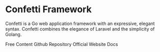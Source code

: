 # Confetti Framework

Confetti is a Go web application framework with an expressive, elegant syntax. Confetti combines the elegance of Laravel and the simplicity of Golang.

<ResourceGroupTitle>Free Content</ResourceGroupTitle>
<BadgeLink colorScheme='yellow' badgeText='Read' href='https://github.com/confetti-framework/confetti'>Github Repository</BadgeLink>
<BadgeLink colorScheme='yellow' badgeText='Read' href='https://confetti-framework.github.io/docs/'>Official Website Docs</BadgeLink>
